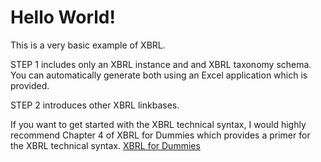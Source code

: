 # Hello World!

This is a very basic example of XBRL.

STEP 1 includes only an XBRL instance and and XBRL taxonomy schema.  You can automatically generate both using an Excel application which is provided.

STEP 2 introduces other XBRL linkbases.

If you want to get started with the XBRL technical syntax, I would highly recommend Chapter 4 of XBRL for Dummies which provides a primer for the XBRL technical syntax. [XBRL for Dummies](http://xbrl.squarespace.com/xbrl-for-dummies/)
